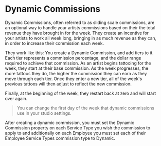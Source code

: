 # Dynamic Commissions

Dynamic Commissions, often referred to as sliding scale commissions, are an optional way to handle your artists commissions based on their the total revenue they have brought in for the week. They create an incentive for your artists to work all week long, bringing in as much revenue as they can, in order to increase their commission each week.

They work like this: You create a Dynamic Commission, and add tiers to it. Each tier represents a commission percentage, and the dollar range required to achieve that commission. As an artist begins tattooing for the week, they start at their base  commission. As the week progresses, the more tattoos they do, the higher the commission they can earn as they move through each tier. Once they enter a new tier, all of the week's previous tattoos will then adjust to reflect the new commission.

Finally, at the beginning of the week, they restart back at zero and will start over again.

> You can change the first day of the week that dynamic commissions use in your studio settings.

After creating a dynamic commission, you must set the Dynamic Commission property on each Service Type you wish the commission to apply to and additionally on each Employee you must set each of their Employee Service Types commission type to Dynamic. 